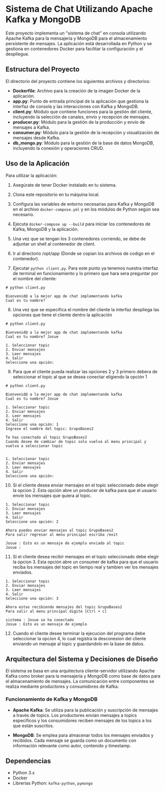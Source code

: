 # Sistema de Chat Utilizando Apache Kafka y MongoDB

Este proyecto implementa un "sistema de chat" en consola utilizando Apache Kafka para la mensajería y MongoDB para el almacenamiento persistente de mensajes. La aplicación está desarrollada en Python y se gestiona en contenedores Docker para facilitar la configuración y el despliegue.

## Estructura del Proyecto

El directorio del proyecto contiene los siguientes archivos y directorios:

- **Dockerfile**: Archivo para la creación de la imagen Docker de la aplicación.
- **app.py**: Punto de entrada principal de la aplicación que gestiona la interfaz de consola y las interacciones con Kafka y MongoDB.
- **client.py**: Módulo que contiene funciones para la gestión del cliente, incluyendo la selección de canales, envío y recepción de mensajes.
- **producer.py**: Módulo para la gestión de la producción y envío de mensajes a Kafka.
- **consumer.py**: Módulo para la gestión de la recepción y visualización de mensajes desde Kafka.
- **db_mongo.py**: Módulo para la gestión de la base de datos MongoDB, incluyendo la conexión y operaciones CRUD.

## Uso de la Aplicación

Para utilizar la aplicación:

1. Asegúrate de tener Docker instalado en tu sistema.
2. Clona este repositorio en tu máquina local.
3. Configura las variables de entorno necesarias para Kafka y MongoDB en el archivo `docker-compose.yml` y en los módulos de Python según sea necesario.
4. Ejecuta `docker-compose up --build` para iniciar los contenedores de Kafka, MongoDB y la aplicación.

5. Una vez que se tengan los 3 contenedores corriendo, se debe de adjuntar un shell al contenedor de client.

6. Ir al directorio /opt/app (Donde se copian los archivos de codigo en el contenedor).

7. Ejecutar `python client.py`. Para este punto ya tenemos nuestra interfaz de terminal en funcionamiento y lo primero que hara sera preguntar por el nombre del cliente:

```
# python client.py

Bienvenid@ a la mejor app de chat implementando kafka
Cual es tu nombre? 
```
8. Una vez que se especifica el nombre del cliente la interfaz despliega las opciones que tiene el cliente dentro la aplicación

```
# python client.py 

Bienvenid@ a la mejor app de chat implementando kafka
Cual es tu nombre? Josue

1. Seleccionar topic
2. Enviar mensajes
3. Leer mensajes
4. Salir
Seleccione una opción:
```
9. Para que el cliente pueda realizar las opciones 2 y 3 primero debera de seleccionar el topic al que se desea conectar eligiendo la opción 1
```
# python client.py

Bienvenid@ a la mejor app de chat implementando kafka
Cual es tu nombre? Josue

1. Seleccionar topic
2. Enviar mensajes
3. Leer mensajes
4. Salir
Seleccione una opción: 1
Ingrese el nombre del topic: GrupoBases2

Te has conectado al topic GrupoBases2
Cuando desee de cambiar de topic solo vuelva al menu principal y vuelva a seleccionar topic


1. Seleccionar topic
2. Enviar mensajes
3. Leer mensajes
4. Salir
Seleccione una opción: 
```
10. Si el cliente desea enviar mensajes en el topic seleccionado debe elegir la opcion 2. Esta opción abre un producer de kafka para que el usuario envie los mensajes que quiera al topic.
```
1. Seleccionar topic
2. Enviar mensajes
3. Leer mensajes
4. Salir
Seleccione una opción: 2

Ahora puedes enviar mensajes al topic GrupoBases2
Para salir regresar al menu principal escriba /exit

Josue : Esto es un mensaje de ejemplo enviado al topic
Josue : 
```

11. Si el cliente desea recibir mensajes en el topic seleccionado debe elegir la opcion 3. Esta opción abre un consumer de kafka para que el usuario reciba los mensajes del topic en tiempo real y tambien ver los mensajes enviados. 

```
1. Seleccionar topic
2. Enviar mensajes
3. Leer mensajes
4. Salir
Seleccione una opción: 3

Ahora estas recibiendo mensajes del topic GrupoBases2
Para salir al menu principal digite [Ctrl + c]

sistema : Josue se ha conectado
Josue : Esto es un mensaje de ejemplo
```

12. Cuando el cliente desee terminar la ejecucion del programa debe seleccionar la opcion 4, lo cual registra la desconexion del cliente enviando un mensaje al topic y guardandolo en la base de datos.


## Arquitectura del Sistema y Decisiones de Diseño

El sistema se basa en una arquitectura cliente-servidor utilizando Apache Kafka como broker para la mensajería y MongoDB como base de datos para el almacenamiento de mensajes. La comunicación entre componentes se realiza mediante productores y consumidores de Kafka.

### Funcionamiento de Kafka y MongoDB

- **Apache Kafka**: Se utiliza para la publicación y suscripción de mensajes a través de topics. Los productores envían mensajes a topics específicos y los consumidores reciben mensajes de los topics a los que están suscritos.
  
- **MongoDB**: Se emplea para almacenar todos los mensajes enviados y recibidos. Cada mensaje se guarda como un documento con información relevante como autor, contenido y timestamp.

## Dependencias

- Python 3.x
- Docker
- Librerías Python: `kafka-python`, `pymongo`
